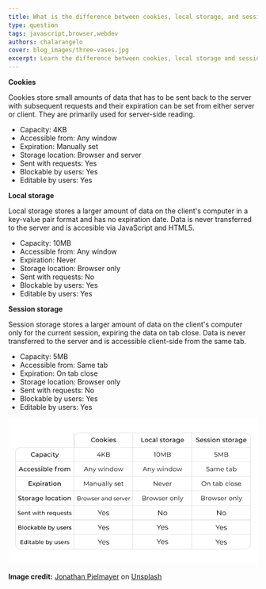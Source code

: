 ```yaml
---
title: What is the difference between cookies, local storage, and session storage?
type: question
tags: javascript,browser,webdev
authors: chalarangelo
cover: blog_images/three-vases.jpg
excerpt: Learn the difference between cookies, local storage and session storage and start using the correct option for your needs.
---
```


**Cookies**

Cookies store small amounts of data that has to be sent back to the server with subsequent requests and their expiration can be set from either server or client. They are primarily used for server-side reading.

- Capacity: 4KB
- Accessible from: Any window
- Expiration: Manually set
- Storage location: Browser and server
- Sent with requests: Yes
- Blockable by users: Yes
- Editable by users: Yes

**Local storage**

Local storage stores a larger amount of data on the client's computer in a key-value pair format and has no expiration date. Data is never transferred to the server and is accesible via JavaScript and HTML5.

- Capacity: 10MB
- Accessible from: Any window
- Expiration: Never
- Storage location: Browser only
- Sent with requests: No
- Blockable by users: Yes
- Editable by users: Yes

**Session storage**

Session storage stores a larger amount of data on the client's computer only for the current session, expiring the data on tab close. Data is never transferred to the server and is accessible client-side from the same tab.

- Capacity: 5MB
- Accessible from: Same tab
- Expiration: On tab close
- Storage location: Browser only
- Sent with requests: No
- Blockable by users: Yes
- Editable by users: Yes

![Cookies vs localStorage vs sessionStorage](./blog_images/cookie-local-storage-session.png)

**Image credit:** [Jonathan Pielmayer](https://unsplash.com/@jonathanpielmayer?utm_source=unsplash&utm_medium=referral&utm_content=creditCopyText) on [Unsplash](https://unsplash.com/s/photos/code?utm_source=unsplash&utm_medium=referral&utm_content=creditCopyText)
